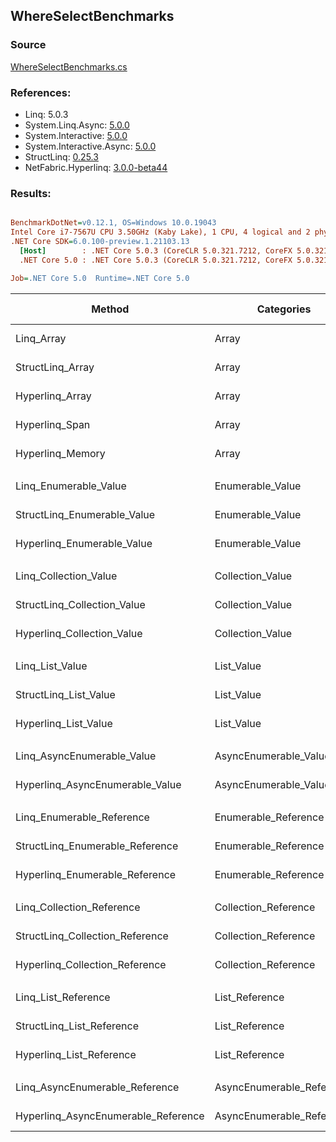 ﻿## WhereSelectBenchmarks

### Source
[WhereSelectBenchmarks.cs](../NetFabric.Hyperlinq.Benchmarks/Benchmarks/WhereSelectBenchmarks.cs)

### References:
- Linq: 5.0.3
- System.Linq.Async: [5.0.0](https://www.nuget.org/packages/System.Linq.Async/5.0.0)
- System.Interactive: [5.0.0](https://www.nuget.org/packages/System.Interactive/5.0.0)
- System.Interactive.Async: [5.0.0](https://www.nuget.org/packages/System.Interactive.Async/5.0.0)
- StructLinq: [0.25.3](https://www.nuget.org/packages/StructLinq/0.25.3)
- NetFabric.Hyperlinq: [3.0.0-beta44](https://www.nuget.org/packages/NetFabric.Hyperlinq/3.0.0-beta44)

### Results:
``` ini

BenchmarkDotNet=v0.12.1, OS=Windows 10.0.19043
Intel Core i7-7567U CPU 3.50GHz (Kaby Lake), 1 CPU, 4 logical and 2 physical cores
.NET Core SDK=6.0.100-preview.1.21103.13
  [Host]        : .NET Core 5.0.3 (CoreCLR 5.0.321.7212, CoreFX 5.0.321.7212), X64 RyuJIT
  .NET Core 5.0 : .NET Core 5.0.3 (CoreCLR 5.0.321.7212, CoreFX 5.0.321.7212), X64 RyuJIT

Job=.NET Core 5.0  Runtime=.NET Core 5.0  

```
|                              Method |                Categories | Count |       Mean |    Error |   StdDev | Ratio | RatioSD |  Gen 0 | Gen 1 | Gen 2 | Allocated |
|------------------------------------ |-------------------------- |------ |-----------:|---------:|---------:|------:|--------:|-------:|------:|------:|----------:|
|                          Linq_Array |                     Array |   100 |   720.7 ns |  3.50 ns |  3.10 ns |  1.00 |    0.00 | 0.0496 |     - |     - |     104 B |
|                    StructLinq_Array |                     Array |   100 |   368.9 ns |  2.04 ns |  1.90 ns |  0.51 |    0.00 |      - |     - |     - |         - |
|                     Hyperlinq_Array |                     Array |   100 |   718.7 ns | 12.14 ns | 10.76 ns |  1.00 |    0.02 |      - |     - |     - |         - |
|                      Hyperlinq_Span |                     Array |   100 |   367.0 ns |  1.03 ns |  0.91 ns |  0.51 |    0.00 |      - |     - |     - |         - |
|                    Hyperlinq_Memory |                     Array |   100 |   363.7 ns |  1.74 ns |  1.63 ns |  0.50 |    0.00 |      - |     - |     - |         - |
|                                     |                           |       |            |          |          |       |         |        |       |       |           |
|               Linq_Enumerable_Value |          Enumerable_Value |   100 | 1,578.7 ns |  6.65 ns |  6.22 ns |  1.00 |    0.00 | 0.0725 |     - |     - |     152 B |
|         StructLinq_Enumerable_Value |          Enumerable_Value |   100 | 1,394.1 ns |  5.28 ns |  4.94 ns |  0.88 |    0.00 | 0.0153 |     - |     - |      32 B |
|          Hyperlinq_Enumerable_Value |          Enumerable_Value |   100 |   408.2 ns |  1.86 ns |  1.55 ns |  0.26 |    0.00 |      - |     - |     - |         - |
|                                     |                           |       |            |          |          |       |         |        |       |       |           |
|               Linq_Collection_Value |          Collection_Value |   100 | 1,583.4 ns | 10.57 ns |  9.88 ns |  1.00 |    0.00 | 0.0725 |     - |     - |     152 B |
|         StructLinq_Collection_Value |          Collection_Value |   100 | 1,397.2 ns | 13.90 ns | 29.91 ns |  0.89 |    0.03 | 0.0153 |     - |     - |      32 B |
|          Hyperlinq_Collection_Value |          Collection_Value |   100 |   409.3 ns |  1.57 ns |  1.31 ns |  0.26 |    0.00 |      - |     - |     - |         - |
|                                     |                           |       |            |          |          |       |         |        |       |       |           |
|                     Linq_List_Value |                List_Value |   100 | 1,600.0 ns |  7.24 ns |  6.42 ns |  1.00 |    0.00 | 0.0725 |     - |     - |     152 B |
|               StructLinq_List_Value |                List_Value |   100 |   772.7 ns |  4.36 ns |  4.08 ns |  0.48 |    0.00 |      - |     - |     - |         - |
|                Hyperlinq_List_Value |                List_Value |   100 |   817.2 ns |  2.65 ns |  2.35 ns |  0.51 |    0.00 |      - |     - |     - |         - |
|                                     |                           |       |            |          |          |       |         |        |       |       |           |
|          Linq_AsyncEnumerable_Value |     AsyncEnumerable_Value |   100 | 5,715.3 ns | 18.30 ns | 16.22 ns |  1.00 |    0.00 | 0.0839 |     - |     - |     176 B |
|     Hyperlinq_AsyncEnumerable_Value |     AsyncEnumerable_Value |   100 | 5,570.4 ns | 23.15 ns | 21.65 ns |  0.97 |    0.01 | 0.0992 |     - |     - |     216 B |
|                                     |                           |       |            |          |          |       |         |        |       |       |           |
|           Linq_Enumerable_Reference |      Enumerable_Reference |   100 | 1,280.6 ns |  7.35 ns |  6.52 ns |  1.00 |    0.00 | 0.0725 |     - |     - |     152 B |
|     StructLinq_Enumerable_Reference |      Enumerable_Reference |   100 |   891.3 ns |  3.38 ns |  3.00 ns |  0.70 |    0.00 | 0.0153 |     - |     - |      32 B |
|      Hyperlinq_Enumerable_Reference |      Enumerable_Reference |   100 |   881.8 ns |  4.62 ns |  4.32 ns |  0.69 |    0.01 | 0.0153 |     - |     - |      32 B |
|                                     |                           |       |            |          |          |       |         |        |       |       |           |
|           Linq_Collection_Reference |      Collection_Reference |   100 | 1,257.3 ns |  4.58 ns |  3.82 ns |  1.00 |    0.00 | 0.0725 |     - |     - |     152 B |
|     StructLinq_Collection_Reference |      Collection_Reference |   100 |   903.3 ns |  3.73 ns |  3.12 ns |  0.72 |    0.00 | 0.0153 |     - |     - |      32 B |
|      Hyperlinq_Collection_Reference |      Collection_Reference |   100 |   968.0 ns |  3.56 ns |  2.78 ns |  0.77 |    0.00 | 0.0153 |     - |     - |      32 B |
|                                     |                           |       |            |          |          |       |         |        |       |       |           |
|                 Linq_List_Reference |            List_Reference |   100 | 1,319.3 ns |  4.62 ns |  4.32 ns |  1.00 |    0.00 | 0.0725 |     - |     - |     152 B |
|           StructLinq_List_Reference |            List_Reference |   100 |   908.5 ns |  2.06 ns |  1.83 ns |  0.69 |    0.00 | 0.0153 |     - |     - |      32 B |
|            Hyperlinq_List_Reference |            List_Reference |   100 |   887.0 ns |  1.38 ns |  1.08 ns |  0.67 |    0.00 |      - |     - |     - |         - |
|                                     |                           |       |            |          |          |       |         |        |       |       |           |
|      Linq_AsyncEnumerable_Reference | AsyncEnumerable_Reference |   100 | 5,522.7 ns |  8.16 ns |  6.81 ns |  1.00 |    0.00 | 0.0839 |     - |     - |     176 B |
| Hyperlinq_AsyncEnumerable_Reference | AsyncEnumerable_Reference |   100 | 5,802.2 ns | 14.54 ns | 13.60 ns |  1.05 |    0.00 | 0.1068 |     - |     - |     224 B |
